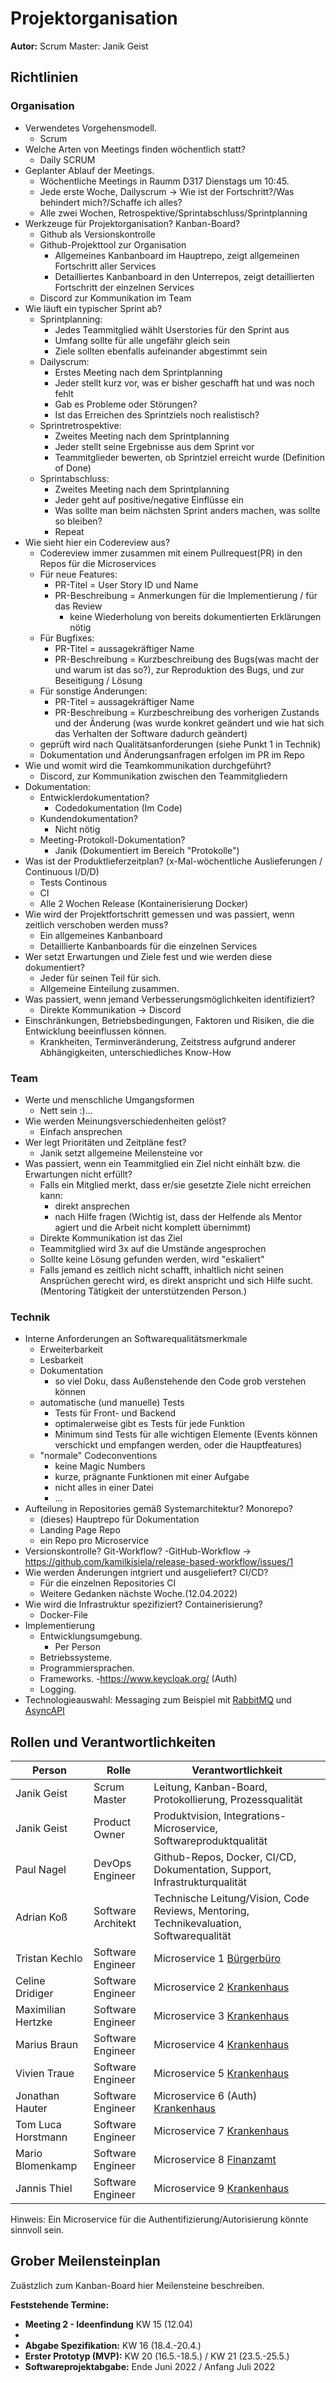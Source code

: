 # Projektorganisation

**Autor:** Scrum Master: Janik Geist

## Richtlinien

### Organisation

- Verwendetes Vorgehensmodell.
  - Scrum
- Welche Arten von Meetings finden wöchentlich statt?
  - Daily SCRUM
- Geplanter Ablauf der Meetings.
  - Wöchentliche Meetings in Raumm D317 Dienstags um 10:45. 
  - Jede erste Woche, Dailyscrum -> Wie ist der Fortschritt?/Was behindert mich?/Schaffe ich alles?
  - Alle zwei Wochen, Retrospektive/Sprintabschluss/Sprintplanning
- Werkzeuge für Projektorganisation? Kanban-Board?
    - Github als Versionskontrolle
    - Github-Projekttool zur Organisation
      - Allgemeines Kanbanboard im Hauptrepo, zeigt allgemeinen Fortschritt aller Services
      - Detailliertes Kanbanboard in den Unterrepos, zeigt detaillierten Fortschritt der einzelnen Services
    - Discord zur Kommunikation im Team
- Wie läuft ein typischer Sprint ab?
    - Sprintplanning:
      - Jedes Teammitglied wählt Userstories für den Sprint aus
      - Umfang sollte für alle ungefähr gleich sein
      - Ziele sollten ebenfalls aufeinander abgestimmt sein
    - Dailyscrum:
      - Erstes Meeting nach dem Sprintplanning
      - Jeder stellt kurz vor, was er bisher geschafft hat und was noch fehlt
      - Gab es Probleme oder Störungen?
      - Ist das Erreichen des Sprintziels noch realistisch?
    - Sprintretrospektive:
      - Zweites Meeting nach dem Sprintplanning
      - Jeder stellt seine Ergebnisse aus dem Sprint vor
      - Teammitglieder bewerten, ob Sprintziel erreicht wurde (Definition of Done)
    - Sprintabschluss:
      - Zweites Meeting nach dem Sprintplanning
      - Jeder geht auf positive/negative Einflüsse ein
      - Was sollte man beim nächsten Sprint anders machen, was sollte so bleiben?
      - Repeat 
- Wie sieht hier ein Codereview aus?
    - Codereview immer zusammen mit einem Pullrequest(PR) in den Repos für die Microservices
    - Für neue Features:
        - PR-Titel = User Story ID und Name 
        - PR-Beschreibung = Anmerkungen für die Implementierung / für das Review
            - keine Wiederholung von bereits dokumentierten Erklärungen nötig
    - Für Bugfixes:
        - PR-Titel = aussagekräftiger Name
        - PR-Beschreibung = Kurzbeschreibung des Bugs(was macht der und warum ist das so?), zur Reproduktion des Bugs, und zur Beseitigung / Lösung
    - Für sonstige Änderungen:
        - PR-Titel = aussagekräftiger Name
        - PR-Beschreibung = Kurzbeschreibung des vorherigen Zustands und der Änderung (was wurde konkret geändert und wie hat sich das Verhalten der Software dadurch geändert)
    - geprüft wird nach Qualitätsanforderungen (siehe Punkt 1 in Technik)
    - Dokumentation und Änderungsanfragen erfolgen im PR im Repo
- Wie und womit wird die Teamkommunikation durchgeführt?
  - Discord, zur Kommunikation zwischen den Teammitgliedern
- Dokumentation:
  - Entwicklerdokumentation?
      - Codedokumentation (Im Code)
  - Kundendokumentation?
      - Nicht nötig
  - Meeting-Protokoll-Dokumentation?
      - Janik (Dokumentiert im Bereich "Protokolle")
- Was ist der Produktlieferzeitplan? (x-Mal-wöchentliche Auslieferungen / Continuous I/D/D)
    - Tests Continous
    - CI
    - Alle 2 Wochen Release
    (Kontainerisierung Docker)
- Wie wird der Projektfortschritt gemessen und was passiert, wenn zeitlich verschoben werden muss?
    - Ein allgemeines Kanbanboard 
    - Detaillierte Kanbanboards für die einzelnen Services
- Wer setzt Erwartungen und Ziele fest und wie werden diese dokumentiert?
    - Jeder für seinen Teil für sich.
    - Allgemeine Einteilung zusammen.
- Was passiert, wenn jemand Verbesserungsmöglichkeiten identifiziert?
    - Direkte Kommunikation -> Discord
- Einschränkungen, Betriebsbedingungen, Faktoren und Risiken, die die Entwicklung beeinflussen können.
    - Krankheiten, Terminveränderung, Zeitstress aufgrund anderer Abhängigkeiten, unterschiedliches Know-How

### Team

- Werte und menschliche Umgangsformen
  - Nett sein :)...
- Wie werden Meinungsverschiedenheiten gelöst?
  - Einfach ansprechen
- Wer legt Prioritäten und Zeitpläne fest?
  - Janik setzt allgemeine Meilensteine vor
- Was passiert, wenn ein Teammitglied ein Ziel nicht einhält bzw. die Erwartungen nicht erfüllt?
  - Falls ein Mitglied merkt, dass er/sie gesetzte Ziele nicht erreichen kann:
    - direkt ansprechen
    - nach Hilfe fragen (Wichtig ist, dass der Helfende als Mentor agiert und die Arbeit nicht komplett übernimmt)
  - Direkte Kommunikation ist das Ziel
  - Teammitglied wird 3x auf die Umstände angesprochen
  - Sollte keine Lösung gefunden werden, wird "eskaliert"
  - Falls jemand es zeitlich nicht schafft, inhaltlich nicht seinen Ansprüchen gerecht wird, es direkt anspricht und sich Hilfe sucht. (Mentoring Tätigkeit der unterstützenden Person.)

### Technik

- Interne Anforderungen an Softwarequalitätsmerkmale 
  - Erweiterbarkeit
  - Lesbarkeit
  - Dokumentation
    - so viel Doku, dass Außenstehende den Code grob verstehen können
  - automatische (und manuelle) Tests
    - Tests für Front- und Backend
    - optimalerweise gibt es Tests für jede Funktion
    - Minimum sind Tests für alle wichtigen Elemente (Events können verschickt und empfangen werden, oder die Hauptfeatures)
  - "normale" Codeconventions
    - keine Magic Numbers
    - kurze, prägnante Funktionen mit einer Aufgabe
    - nicht alles in einer Datei
    - ...
- Aufteilung in Repositories gemäß Systemarchitektur? Monorepo?
  - (dieses) Hauptrepo für Dokumentation
  - Landing Page Repo
  - ein Repo pro Microservice
- Versionskontrolle? Git-Workflow?
  -GitHub-Workflow -> https://github.com/kamilkisiela/release-based-workflow/issues/1
- Wie werden Änderungen intgriert und ausgeliefert? CI/CD? 
  - Für die einzelnen Repositories CI
  - Weitere Gedanken nächste Woche.(12.04.2022)
- Wie wird die Infrastruktur spezifiziert? Containerisierung?
  - Docker-File
- Implementierung
  - Entwicklungsumgebung.
    - Per Person
  - Betriebssysteme.
  - Programmiersprachen.
  - Frameworks.
    -https://www.keycloak.org/
    (Auth)
  - Logging.
- Technologieauswahl: Messaging zum Beispiel mit [RabbitMQ](https://www.rabbitmq.com/) und [AsyncAPI](https://www.asyncapi.com/)


## Rollen und Verantwortlichkeiten

| Person | Rolle | Verantwortlichkeit |
|----------|-----------|-----------|
| Janik Geist | Scrum Master | Leitung, Kanban-Board, Protokollierung, Prozessqualität |
| Janik Geist | Product Owner | Produktvision, Integrations-Microservice, Softwareproduktqualität |
| Paul Nagel | DevOps Engineer | Github-Repos, Docker, CI/CD, Dokumentation, Support, Infrastrukturqualität | 
| Adrian Koß | Software Architekt | Technische Leitung/Vision, Code Reviews, Mentoring, Technikevaluation, Softwarequalität |
| Tristan Kechlo | Software Engineer | Microservice 1 [Bürgerbüro](buergerbuero/index) | 
| Celine Dridiger | Software Engineer | Microservice 2 [Krankenhaus](krankenhaus/index) |
| Maximilian Hertzke | Software Engineer | Microservice 3 [Krankenhaus](krankenhaus/index) |
| Marius Braun | Software Engineer | Microservice 4 [Krankenhaus](krankenhaus/index) |
| Vivien Traue | Software Engineer | Microservice 5 [Krankenhaus](krankenhaus/index) |
| Jonathan Hauter| Software Engineer | Microservice 6 (Auth) [Krankenhaus](krankenhaus/index) |
| Tom Luca Horstmann| Software Engineer | Microservice 7 [Krankenhaus](krankenhaus/index) |
| Mario Blomenkamp | Software Engineer | Microservice 8 [Finanzamt](finanzamt/index) |
| Jannis Thiel | Software Engineer | Microservice 9 [Krankenhaus](krankenhaus/index) |

Hinweis: Ein Microservice für die Authentifizierung/Autorisierung könnte sinnvoll sein.

## Grober Meilensteinplan

Zuästzlich zum Kanban-Board hier Meilensteine beschreiben.

**Feststehende Termine:**

* **Meeting 2 - Ideenfindung** KW 15 (12.04)
* 
* **Abgabe Spezifikation:** KW 16 (18.4.-20.4.)
* **Erster Prototyp (MVP):** KW 20 (16.5.-18.5.) / KW 21 (23.5.-25.5.)
* **Softwareprojektabgabe:** Ende Juni 2022 / Anfang Juli 2022
